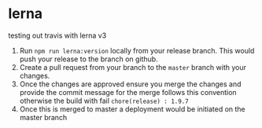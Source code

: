 # lerna

testing out travis with lerna v3

1. Run `npm run lerna:version` locally from your release branch. This would push your release to the branch on github.
2. Create a pull request from your branch to the `master` branch with your changes.
3. Once the changes are approved ensure you merge the changes and provide the commit message for the merge follows
   this convention otherwise the build with fail `chore(release) : 1.9.7`
4. Once this is merged to master a deployment would be initiated on the master branch
